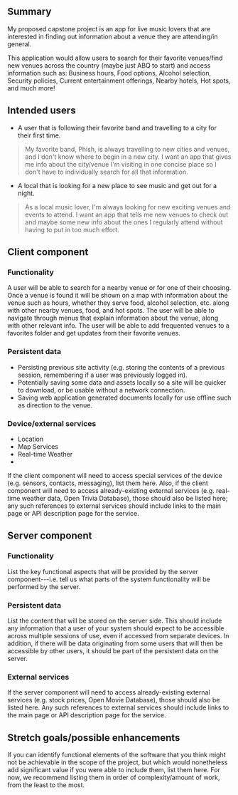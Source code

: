 ## Summary

My proposed capstone project is an app for live music lovers that are interested in finding out information about a venue they are attending/in general.

This application would allow users to search for their favorite venues/find new venues across the country (maybe just ABQ to start) and access information such as: Business hours, Food options, Alcohol selection, Security policies, Current entertainment offerings, Nearby hotels, Hot spots, and much more! 



## Intended users

- A user that is following their favorite band and travelling to a city for their first time.

>My favorite band, Phish, is always travelling to new cities and venues, and I don't know where to begin in a new city. I want an app that gives me info about the city/venue I'm visiting in one concise place so I don't have to individually search for all that information. 


- A local that is looking for a new place to see music and get out for a night. 

> As a local music lover, I'm always looking for new exciting venues and events to attend. I want an app that tells me new venues to check out and maybe some new info about the ones I regularly attend without having to put in too much effort.









## Client component

### Functionality

A user will be able to search for a nearby venue or for one of their choosing. Once a venue is found it will be shown on a map with information about the venue such as hours, whether they serve food, alcohol selection, etc. along with other nearby venues, food, and hot spots. The user will be able to navigate through menus that explain information about the venue, along with other relevant info. The user will be able to add frequented venues to a favorites folder and get updates from their favorite venues.  



### Persistent data
- Persisting previous site activity (e.g. storing the contents of a previous session, remembering if a user was previously logged in).
- Potentially saving some data and assets locally so a site will be quicker to download, or be usable without a network connection.
- Saving web application generated documents locally for use offline such as direction to the venue. 



### Device/external services

- Location
- Map Services
- Real-time Weather
- 



If the client component will need to access special services of the device (e.g. sensors, contacts, messaging), list them here. Also, if the client component will need to access already-existing external services (e.g. real-time weather data, Open Trivia Database), those should also be listed here; any such references to external services should include links to the main page or API description page for the service.
    
## Server component

### Functionality

List the key functional aspects that will be provided by the server component---i.e. tell us what parts of the system functionality will be performed by the server.

### Persistent data

List the content that will be stored on the server side. This should include any information that a user of your system should expect to be accessible across multiple sessions of use, even if accessed from separate devices. In addition, if there will be data originating from some users that will then be accessible by other users, it should be part of the persistent data on the server. 
    
### External services

If the server component will need to access already-existing external services (e.g. stock prices, Open Movie Database), those should also be listed here. Any such references to external services should include links to the main page or API description page for the service.
    
## Stretch goals/possible enhancements 

If you can identify functional elements of the software that you think might not be achievable in the scope of the project, but which would nonetheless add significant value if you were able to include them, list them here. For now, we recommend listing them in order of complexity/amount of work, from the least to the most.

